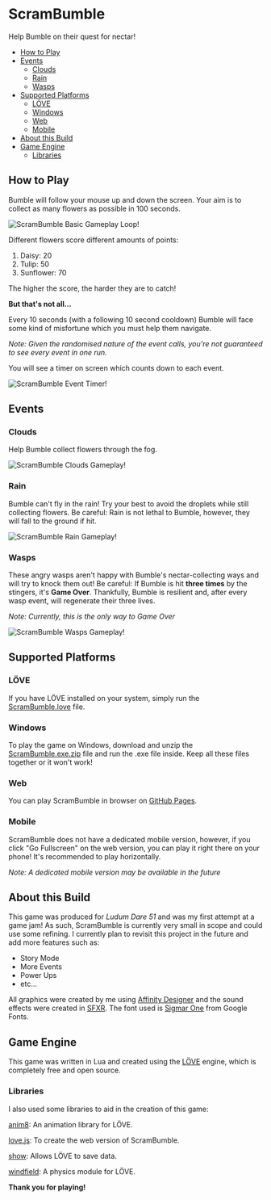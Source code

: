 # ScramBumble

Help Bumble on their quest for nectar!

  - [How to Play](#how-to-play)
  - [Events](#events)
    - [Clouds](#clouds)
    - [Rain](#rain)
    - [Wasps](#wasps)
  - [Supported Platforms](#supported-platforms)
    - [LÖVE](#löve)
    - [Windows](#windows)
    - [Web](#web)
    - [Mobile](#mobile)
  - [About this Build](#about-this-build)
  - [Game Engine](#game-engine)
    - [Libraries](#libraries)

## How to Play

Bumble will follow your mouse up and down the screen. Your aim is to collect as many flowers as possible in 100 seconds.

![ScramBumble Basic Gameplay Loop!](gameplay\Gameplay.png)

Different flowers score different amounts of points:

1. Daisy: 20
2. Tulip: 50
3. Sunflower: 70

The higher the score, the harder they are to catch!

**But that's not all...**

Every 10 seconds (with a following 10 second cooldown) Bumble will face some kind of misfortune which you must help them navigate.

*Note: Given the randomised nature of the event calls, you're not guaranteed to see every event in one run.*

You will see a timer on screen which counts down to each event.

![ScramBumble Event Timer!](gameplay/Countdown.png)

## Events

### Clouds

Help Bumble collect flowers through the fog.

![ScramBumble Clouds Gameplay!](gameplay/Clouds.png)

### Rain

Bumble can't fly in the rain! Try your best to avoid the droplets while still collecting flowers. Be careful: Rain is not lethal to Bumble, however, they will fall to the ground if hit.

![ScramBumble Rain Gameplay!](gameplay/Rain.png)

### Wasps

These angry wasps aren't happy with Bumble's nectar-collecting ways and will try to knock them out! Be careful: If Bumble is hit **three times** by the stingers, it's **Game Over**. Thankfully, Bumble is resilient and, after every wasp event, will regenerate their three lives.

*Note: Currently, this is the only way to Game Over*

![ScramBumble Wasps Gameplay!](gameplay/Wasps.png)

## Supported Platforms

### LÖVE

If you have LÖVE installed on your system, simply run the [ScramBumble.love](ScramBumble.love) file.

### Windows

To play the game on Windows, download and unzip the [ScramBumble.exe.zip](ScramBumble.exe.zip) file and run the .exe file inside. Keep all these files together or it won't work!

### Web

You can play ScramBumble in browser on [GitHub Pages](https://robeecodes.github.io/scrambumble/).

### Mobile

ScramBumble does not have a dedicated mobile version, however, if you click "Go Fullscreen" on the web version, you can play it right there on your phone! It's recommended to play horizontally.

*Note: A dedicated mobile version may be available in the future*

## About this Build

This game was produced for *Ludum Dare 51* and was my first attempt at a game jam! As such, ScramBumble is currently very small in scope and could use some refining. I currently plan to revisit this project in the future and add more features such as:

- Story Mode
- More Events
- Power Ups
- etc...

All graphics were created by me using [Affinity Designer](https://affinity.serif.com/en-gb/designer/) and the sound effects were created in [SFXR](https://sfxr.me). The font used is [Sigmar One](https://fonts.google.com/specimen/Sigmar+One) from Google Fonts.

## Game Engine

This game was written in Lua and created using the [LÖVE](https://love2d.org) engine, which is completely free and open source.

### Libraries

I also used some libraries to aid in the creation of this game:

[anim8](https://github.com/kikito/anim8): An animation library for LÖVE.

[love.js](https://github.com/Davidobot/love.js): To create the web version of ScramBumble.

[show](https://github.com/kyleschaub/udemy-love2d): Allows LÖVE to save data.

[windfield](https://github.com/a327ex/windfield): A physics module for LÖVE.

**Thank you for playing!**